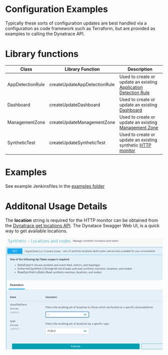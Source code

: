 # Configuration Examples

Typically these sorts of configuration updates are best handled via a configuration as code framework such as Terraform, but are provided as examples to calling the Dynatrace API.

# Library functions

| Class | Library Function | Description |
| --- | --- | --- |
| AppDetectionRule | createUpdateAppDetectionRule | Used to create or update an existing [Application Detection Rule](https://www.dynatrace.com/support/help/dynatrace-api/configuration-api/rum/application-detection-configuration/) |
| Dashboard| createUpdateDashboard | Used to create or update an existing [Dashboard](https://www.dynatrace.com/support/help/dynatrace-api/configuration-api/dashboards-api/) |
| ManagementZone| createUpdateManagementZone | Used to create or update an existing [Management Zone](https://www.dynatrace.com/support/help/dynatrace-api/configuration-api/management-zones-api/) |
| SyntheticTest| createUpdateSyntheticTest | Used to create or update an existing synthetic [HTTP monitor](https://www.dynatrace.com/support/help/how-to-use-dynatrace/synthetic-monitoring/http-monitors/create-an-http-monitor/) |

# Examples

See example Jenkinsfiles in the [examples folder](examples)

# Additonal Usage Details

The **location** string is required for the HTTP monitor can be obtained from the [Dynatrace get locations API](https://www.dynatrace.com/support/help/dynatrace-api/environment-api/synthetic/synthetic-locations/get-all-locations/). The Dynatace Swagger Web UI, is a quick way to get available locations.

![](./images/monitor-api.png)



